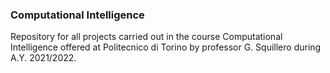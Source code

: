 ### Computational Intelligence

Repository for all projects carried out in the course Computational Intelligence offered at Politecnico di Torino by professor G. Squillero during A.Y. 2021/2022.
